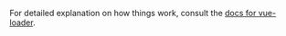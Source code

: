 
For detailed explanation on how things work, consult the [docs for vue-loader](http://vuejs.github.io/vue-loader).

